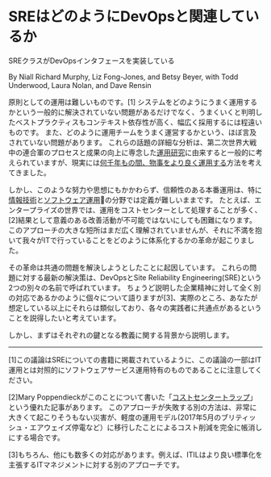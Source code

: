 # SREはどのようにDevOpsと関連しているか

SREクラスがDevOpsインタフェースを実装している

By Niall Richard Murphy, Liz Fong-Jones, and Betsy Beyer, with Todd Underwood, Laura Nolan, and Dave Rensin

原則としての運用は難しいものです。[1]
システムをどのようにうまく運用するかという一般的に解決されていない問題があるだけでなく、うまくいくと判明したベストプラクティスもコンテキスト依存性が高く、幅広く採用するには程遠いものです。
また、どのように運用チームをうまく運営するかという、ほぼ言及されていない問題があります。
これらの話題の詳細な分析は、第二次世界大戦中の連合軍のプロセスと成果の向上に専念した[運用研究](https://www.informs.org/Resource-Center/INFORMS-Student-Union/Career-FAQs)に由来すると一般的に考えられていますが、現実には[何千年もの間、物事をより良く運用する](http://www.operationsmanager.com/what-is-operations-management/provence-france/)方法を考えてきました。

しかし、このような努力や思想にもかかわらず、信頼性のある本番運用は、特に[情報技術](https://www.independent.ie/business/irish/rbsulster-bank-fined-56m-for-2012-it-system-crash-30759473.html)と[ソフトウェア運用](https://threatpost.com/fda-software-failures-responsible-24-all-medical-device-recalls-062012/76720/)の分野では定義が難しいままです。
たとえば、エンタープライズの世界では、運用をコストセンターとして処理することが多く、[2]結果として意義のある改善活動が不可能ではないにしても困難になります。
このアプローチの大きな短所はまだ広く理解されていませんが、それに不満を抱いて我々がITで行っていることをどのように体系化するかの革命が起こりました。

その革命は共通の問題を解決しようとしたことに起因しています。
これらの問題に対する最新の解決策は、DevOpsとSite Reliability Engineering(SRE)という2つの別々の名前で呼ばれています。
ちょうど説明した企業精神に対して全く別の対応であるかのように個々について語りますが[3]、実際のところ、あなたが想定している以上にそれらは類似しており、各々の実践者に共通点があるということを説得したいと考えています。

しかし、まずはそれぞれの鍵となる教義に関する背景から説明します。

----------
[1]この議論はSREについての書籍に掲載されているように、この議論の一部はIT運用とは対照的にソフトウェアサービス運用特有のものであることに注意してください。

[2]Mary Poppendieckがこのことについて書いた「[コストセンタートラップ](http://www.leanessays.com/2017/11/the-cost-center-trap.html)」という優れた記事があります。
このアプローチが失敗する別の方法は、非常に大きくて起こりそうもない災害が、軽度の運用モデル(2017年5月のブリティッシュ・エアウェイズ停電など）に移行したことによるコスト削減を完全に帳消しにする場合です。

[3]もちろん、他にも数多くの対応があります。例えば、ITILはより良い標準化を主張するITマネジメントに対する別のアプローチです。
